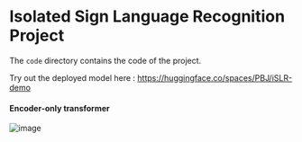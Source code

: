 # Isolated Sign Language Recognition Project
The `code` directory contains the code of the project.

Try out the deployed model here : https://huggingface.co/spaces/PBJ/iSLR-demo

#### Encoder-only transformer
![image](https://github.com/prabhanjan-jadhav/isolated-sign-language-recognition/assets/106437020/9b3b9187-e3d7-4c05-ac6e-b53b4deff4e1)
